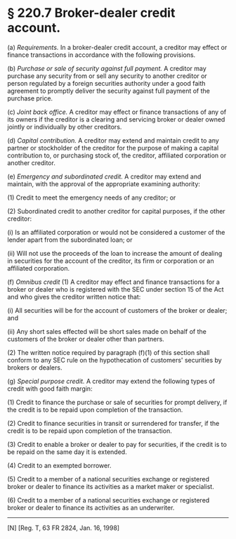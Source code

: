 # § 220.7   Broker-dealer credit account.

(a) *Requirements.* In a broker-dealer credit account, a creditor may effect or finance transactions in accordance with the following provisions.


(b) *Purchase or sale of security against full payment.* A creditor may purchase any security from or sell any security to another creditor or person regulated by a foreign securities authority under a good faith agreement to promptly deliver the security against full payment of the purchase price.


(c) *Joint back office.* A creditor may effect or finance transactions of any of its owners if the creditor is a clearing and servicing broker or dealer owned jointly or individually by other creditors.


(d) *Capital contribution.* A creditor may extend and maintain credit to any partner or stockholder of the creditor for the purpose of making a capital contribution to, or purchasing stock of, the creditor, affiliated corporation or another creditor.


(e) *Emergency and subordinated credit.* A creditor may extend and maintain, with the approval of the appropriate examining authority:


(1) Credit to meet the emergency needs of any creditor; or


(2) Subordinated credit to another creditor for capital purposes, if the other creditor:


(i) Is an affiliated corporation or would not be considered a customer of the lender apart from the subordinated loan; or


(ii) Will not use the proceeds of the loan to increase the amount of dealing in securities for the account of the creditor, its firm or corporation or an affiliated corporation.


(f) *Omnibus credit* (1) A creditor may effect and finance transactions for a broker or dealer who is registered with the SEC under section 15 of the Act and who gives the creditor written notice that:


(i) All securities will be for the account of customers of the broker or dealer; and


(ii) Any short sales effected will be short sales made on behalf of the customers of the broker or dealer other than partners.


(2) The written notice required by paragraph (f)(1) of this section shall conform to any SEC rule on the hypothecation of customers' securities by brokers or dealers.


(g) *Special purpose credit.* A creditor may extend the following types of credit with good faith margin:


(1) Credit to finance the purchase or sale of securities for prompt delivery, if the credit is to be repaid upon completion of the transaction.


(2) Credit to finance securities in transit or surrendered for transfer, if the credit is to be repaid upon completion of the transaction.


(3) Credit to enable a broker or dealer to pay for securities, if the credit is to be repaid on the same day it is extended.


(4) Credit to an exempted borrower.


(5) Credit to a member of a national securities exchange or registered broker or dealer to finance its activities as a market maker or specialist.


(6) Credit to a member of a national securities exchange or registered broker or dealer to finance its activities as an underwriter.



---

[N] [Reg. T, 63 FR 2824, Jan. 16, 1998]




